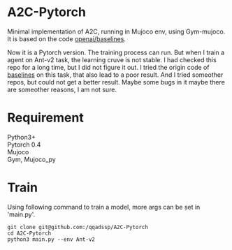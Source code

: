 # A2C-Pytorch

Minimal implementation of A2C, running in Mujoco env, using Gym-mujoco. It is based on the code [openai/baselines](https://github.com/openai/baselines).  

Now it is a Pytorch version. The training process can run. But when I train a agent on Ant-v2 task, the learning cruve is not stable. I had checked this repo for a long time, but I did not figure it out. I tried the origin code of [baselines](https://github.com/openai/baselines/a2c) on this task, that also lead to a poor result. And I tried someother repos, but could not get a better result. Maybe some bugs in it maybe there are someother reasons, I am not sure.  

# Requirement

Python3+  
Pytorch 0.4  
Mujoco  
Gym, Mujoco_py  

# Train

Using following command to train a model, more args can be set in 'main.py'.

    git clone git@github.com:/qqadssp/A2C-Pytorch
    cd A2C-Pytorch
    python3 main.py --env Ant-v2
